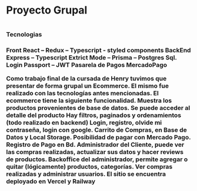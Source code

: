 <h1>Proyecto Grupal<h1> 
<h3>Tecnologias<h3>
Front
React – Redux – Typescript - styled components 
BackEnd
Express – Typescript Extrict Mode – Prisma – Postgres Sql. 
Login 
Passport – JWT
Pasarela de Pagos
MercadoPago

Como trabajo final de la cursada de Henry tuvimos que presentar de forma grupal un Ecommerce. El mismo fue realizado con las tecnologías antes mencionadas. El ecommerce tiene la siguiente funcionalidad.
Muestra los productos provenientes de base de datos. 
Se puede acceder al detalle del producto
Hay filtros, paginados y ordenamientos (todo realizado en backend)
Login, registro, olvide mi contraseña, login con google. 
Carrito de Compras, en Base de Datos y Local Storage. 
Posibilidad de pagar con Mercado Pago. Registro de Pago en Bd. 
Administrador del Cliente, puede ver las compras realizadas, actualizar sus datos y hacer reviews de productos. 
Backoffice del administrador, permite agregar o quitar (lógicamente) productos, categorías. Ver compras realizadas y administrar usuarios. 
El sitio se encuentra deployado en Vercel y Railway
